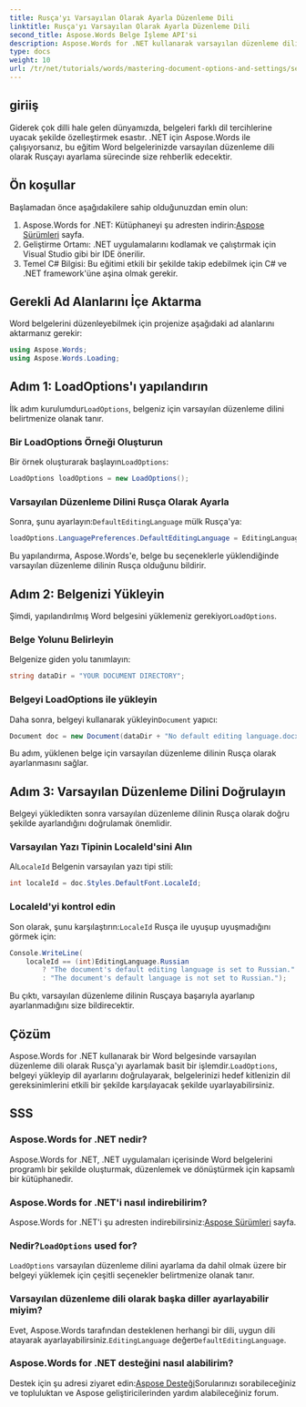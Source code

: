 ```yaml
---
title: Rusça'yı Varsayılan Olarak Ayarla Düzenleme Dili
linktitle: Rusça'yı Varsayılan Olarak Ayarla Düzenleme Dili
second_title: Aspose.Words Belge İşleme API'si
description: Aspose.Words for .NET kullanarak varsayılan düzenleme dili olarak Rusçayı ayarlayarak Word belgelerinizi nasıl özelleştireceğinizi öğrenin. Bu adım adım kılavuz.
type: docs
weight: 10
url: /tr/net/tutorials/words/mastering-document-options-and-settings/set-russian-as-default-edit-language/
---
```

## giriiş

Giderek çok dilli hale gelen dünyamızda, belgeleri farklı dil tercihlerine uyacak şekilde özelleştirmek esastır. .NET için Aspose.Words ile çalışıyorsanız, bu eğitim Word belgelerinizde varsayılan düzenleme dili olarak Rusçayı ayarlama sürecinde size rehberlik edecektir. 

## Ön koşullar

Başlamadan önce aşağıdakilere sahip olduğunuzdan emin olun:

1.  Aspose.Words for .NET: Kütüphaneyi şu adresten indirin:[Aspose Sürümleri](https://releases.aspose.com/words/net/) sayfa.
2. Geliştirme Ortamı: .NET uygulamalarını kodlamak ve çalıştırmak için Visual Studio gibi bir IDE önerilir.
3. Temel C# Bilgisi: Bu eğitimi etkili bir şekilde takip edebilmek için C# ve .NET framework'üne aşina olmak gerekir.

## Gerekli Ad Alanlarını İçe Aktarma

Word belgelerini düzenleyebilmek için projenize aşağıdaki ad alanlarını aktarmanız gerekir:

```csharp
using Aspose.Words;
using Aspose.Words.Loading;
```

## Adım 1: LoadOptions'ı yapılandırın

 İlk adım kurulumdur`LoadOptions`, belgeniz için varsayılan düzenleme dilini belirtmenize olanak tanır.

### Bir LoadOptions Örneği Oluşturun

 Bir örnek oluşturarak başlayın`LoadOptions`:

```csharp
LoadOptions loadOptions = new LoadOptions();
```

### Varsayılan Düzenleme Dilini Rusça Olarak Ayarla

Sonra, şunu ayarlayın:`DefaultEditingLanguage` mülk Rusça'ya:

```csharp
loadOptions.LanguagePreferences.DefaultEditingLanguage = EditingLanguage.Russian;
```

Bu yapılandırma, Aspose.Words'e, belge bu seçeneklerle yüklendiğinde varsayılan düzenleme dilinin Rusça olduğunu bildirir.

## Adım 2: Belgenizi Yükleyin

 Şimdi, yapılandırılmış Word belgesini yüklemeniz gerekiyor`LoadOptions`.

### Belge Yolunu Belirleyin

Belgenize giden yolu tanımlayın:

```csharp
string dataDir = "YOUR DOCUMENT DIRECTORY";
```

### Belgeyi LoadOptions ile yükleyin

 Daha sonra, belgeyi kullanarak yükleyin`Document` yapıcı:

```csharp
Document doc = new Document(dataDir + "No default editing language.docx", loadOptions);
```

Bu adım, yüklenen belge için varsayılan düzenleme dilinin Rusça olarak ayarlanmasını sağlar.

## Adım 3: Varsayılan Düzenleme Dilini Doğrulayın

Belgeyi yükledikten sonra varsayılan düzenleme dilinin Rusça olarak doğru şekilde ayarlandığını doğrulamak önemlidir.

### Varsayılan Yazı Tipinin LocaleId'sini Alın

 Al`LocaleId` Belgenin varsayılan yazı tipi stili:

```csharp
int localeId = doc.Styles.DefaultFont.LocaleId;
```

### LocaleId'yi kontrol edin

 Son olarak, şunu karşılaştırın:`LocaleId` Rusça ile uyuşup uyuşmadığını görmek için:

```csharp
Console.WriteLine(
    localeId == (int)EditingLanguage.Russian
        ? "The document's default editing language is set to Russian."
        : "The document's default language is not set to Russian.");
```

Bu çıktı, varsayılan düzenleme dilinin Rusçaya başarıyla ayarlanıp ayarlanmadığını size bildirecektir.

## Çözüm

Aspose.Words for .NET kullanarak bir Word belgesinde varsayılan düzenleme dili olarak Rusça'yı ayarlamak basit bir işlemdir.`LoadOptions`, belgeyi yükleyip dil ayarlarını doğrulayarak, belgelerinizi hedef kitlenizin dil gereksinimlerini etkili bir şekilde karşılayacak şekilde uyarlayabilirsiniz.

## SSS

### Aspose.Words for .NET nedir?

Aspose.Words for .NET, .NET uygulamaları içerisinde Word belgelerini programlı bir şekilde oluşturmak, düzenlemek ve dönüştürmek için kapsamlı bir kütüphanedir.

### Aspose.Words for .NET'i nasıl indirebilirim?

 Aspose.Words for .NET'i şu adresten indirebilirsiniz:[Aspose Sürümleri](https://releases.aspose.com/words/net/) sayfa.

###  Nedir?`LoadOptions` used for?

`LoadOptions` varsayılan düzenleme dilini ayarlama da dahil olmak üzere bir belgeyi yüklemek için çeşitli seçenekler belirtmenize olanak tanır.

### Varsayılan düzenleme dili olarak başka diller ayarlayabilir miyim?

 Evet, Aspose.Words tarafından desteklenen herhangi bir dili, uygun dili atayarak ayarlayabilirsiniz.`EditingLanguage` değer`DefaultEditingLanguage`.

### Aspose.Words for .NET desteğini nasıl alabilirim?

 Destek için şu adresi ziyaret edin:[Aspose Desteği](https://forum.aspose.com/c/words/8)Sorularınızı sorabileceğiniz ve topluluktan ve Aspose geliştiricilerinden yardım alabileceğiniz forum.